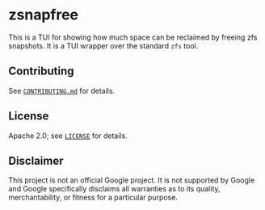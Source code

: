 # zsnapfree

This is a TUI for showing how much space can be reclaimed by freeing zfs
snapshots. It is a TUI wrapper over the standard `zfs` tool.

## Contributing

See [`CONTRIBUTING.md`](CONTRIBUTING.md) for details.

## License

Apache 2.0; see [`LICENSE`](LICENSE) for details.

## Disclaimer

This project is not an official Google project. It is not supported by
Google and Google specifically disclaims all warranties as to its quality,
merchantability, or fitness for a particular purpose.
